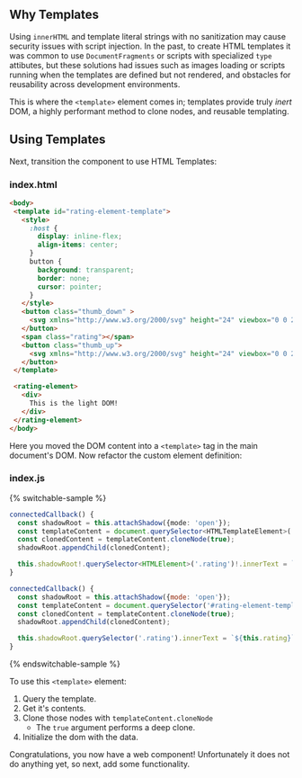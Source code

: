 ## Why Templates

Using `innerHTML` and template literal strings with no sanitization may cause security issues with script injection. In the past, to create HTML templates it was common to use `DocumentFragments` or scripts with specialized `type` attibutes, but these solutions had issues such as images loading or scripts running when the templates are defined but not rendered, and obstacles for reusability across development environments.

This is where the `<template>` element comes in; templates provide truly *inert* DOM, a highly performant method to clone nodes, and reusable templating.

## Using Templates

Next, transition the component to use HTML Templates:

### index.html

```html
<body>
 <template id="rating-element-template">
   <style>
     :host {
       display: inline-flex;
       align-items: center;
     }
     button {
       background: transparent;
       border: none;
       cursor: pointer;
     }
   </style>
   <button class="thumb_down" >
     <svg xmlns="http://www.w3.org/2000/svg" height="24" viewbox="0 0 24 24" width="24"><path d="M15 3H6c-.83 0-1.54.5-1.84 1.22l-3.02 7.05c-.09.23-.14.47-.14.73v2c0 1.1.9 2 2 2h6.31l-.95 4.57-.03.32c0 .41.17.79.44 1.06L9.83 23l6.59-6.59c.36-.36.58-.86.58-1.41V5c0-1.1-.9-2-2-2zm4 0v12h4V3h-4z"/></svg>
   </button>
   <span class="rating"></span>
   <button class="thumb_up">
     <svg xmlns="http://www.w3.org/2000/svg" height="24" viewbox="0 0 24 24" width="24"><path d="M1 21h4V9H1v12zm22-11c0-1.1-.9-2-2-2h-6.31l.95-4.57.03-.32c0-.41-.17-.79-.44-1.06L14.17 1 7.59 7.59C7.22 7.95 7 8.45 7 9v10c0 1.1.9 2 2 2h9c.83 0 1.54-.5 1.84-1.22l3.02-7.05c.09-.23.14-.47.14-.73v-2z"/></svg>
   </button>
 </template>

 <rating-element>
   <div>
     This is the light DOM!
   </div>
 </rating-element>
</body>
```

Here you moved the DOM content into a `<template>` tag in the main document's DOM. Now refactor the custom element definition:

### index.js

{% switchable-sample %}

```ts
connectedCallback() {
  const shadowRoot = this.attachShadow({mode: 'open'});
  const templateContent = document.querySelector<HTMLTemplateElement>('#rating-element-template')!.content;
  const clonedContent = templateContent.cloneNode(true);
  shadowRoot.appendChild(clonedContent);

  this.shadowRoot!.querySelector<HTMLElement>('.rating')!.innerText = `${this.rating}`;
}
```

```js
connectedCallback() {
  const shadowRoot = this.attachShadow({mode: 'open'});
  const templateContent = document.querySelector('#rating-element-template').content;
  const clonedContent = templateContent.cloneNode(true);
  shadowRoot.appendChild(clonedContent);

  this.shadowRoot.querySelector('.rating').innerText = `${this.rating}`;
}
```

{% endswitchable-sample %}

To use this `<template>` element:

1. Query the template.
2. Get it's contents.
3. Clone those nodes with `templateContent.cloneNode`
   * The `true` argument performs a deep clone.
4. Initialize the dom with the data.

Congratulations, you now have a web component! Unfortunately it does not do anything yet, so next, add some functionality.
